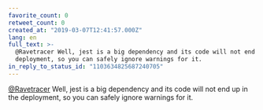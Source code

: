 ```yaml
---
favorite_count: 0
retweet_count: 0
created_at: "2019-03-07T12:41:57.000Z"
lang: en
full_text: >-
  @Ravetracer Well, jest is a big dependency and its code will not end up in the
  deployment, so you can safely ignore warnings for it.
in_reply_to_status_id: "1103634825687240705"
---
```


[@Ravetracer](https://twitter.com/Ravetracer) Well, jest is a big dependency and
its code will not end up in the deployment, so you can safely ignore warnings
for it.
